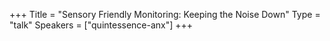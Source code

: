 +++
Title = "Sensory Friendly Monitoring: Keeping the Noise Down"
Type = "talk"
Speakers = ["quintessence-anx"]
+++
